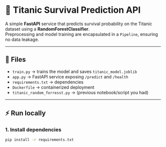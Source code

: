 # 🚢 Titanic Survival Prediction API

A simple **FastAPI** service that predicts survival probability on the Titanic dataset using a **RandomForestClassifier**.  
Preprocessing and model training are encapsulated in a `Pipeline`, ensuring no data leakage.

---

## 📂 Files

- `train.py` → trains the model and saves `titanic_model.joblib`
- `app.py` → FastAPI service exposing `/predict` and `/health`
- `requirements.txt` → dependencies
- `Dockerfile` → containerized deployment
- `titanic_random_forresst.py` → (previous notebook/script you had)

---

## ⚡ Run locally

### 1. Install dependencies
```bash
pip install -r requirements.txt

